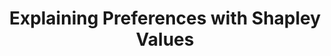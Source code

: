 ---
layout: default
title: "Explaining Preferences with Shapley Values"
authors: Hu Robert*, <ins>Siu Lun Chau*</ins>, Jaime Ferrando Huertas, Dino Sejdinovic
venue: Conference on Neural Information Processing Systems (NeurIPS)
year: 2022
pdf: https://proceedings.neurips.cc/paper_files/paper/2022/file/b1656d20067ca7c84a33785c4083a75e-Paper-Conference.pdf
code: https://github.com/MrHuff/PREF-SHAP
doi: 
---
